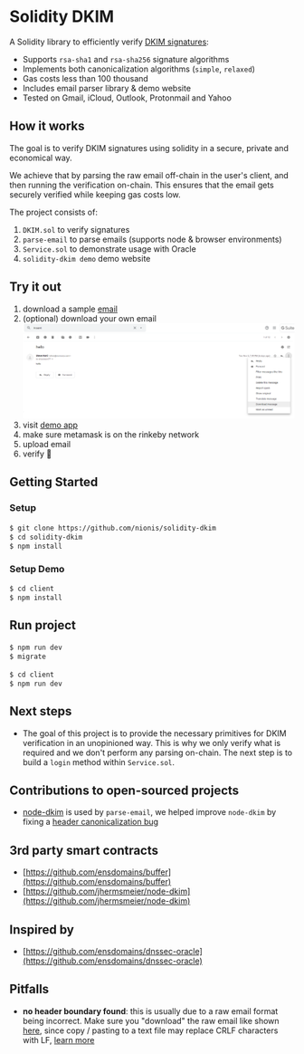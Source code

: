 # Solidity DKIM

A Solidity library to efficiently verify [DKIM signatures](https://tools.ietf.org/html/rfc6376):

- Supports `rsa-sha1` and `rsa-sha256` signature algorithms
- Implements both canonicalization algorithms (`simple`, `relaxed`)
- Gas costs less than 100 thousand
- Includes email parser library & demo website
- Tested on Gmail, iCloud, Outlook, Protonmail and Yahoo

## How it works

The goal is to verify DKIM signatures using solidity in a secure, private and economical way.

We achieve that by parsing the raw email off-chain in the user's client, and then running the verification on-chain.
This ensures that the email gets securely verified while keeping gas costs low.

The project consists of:

1. `DKIM.sol` to verify signatures
2. `parse-email` to parse emails (supports node & browser environments)
3. `Service.sol` to demonstrate usage with Oracle
4. `solidity-dkim demo` demo website

## Try it out

1. download a sample [email](/test/emails)
2. (optional) download your own email ![download](/download.png)
3. visit [demo app](https://dkim-oracle-demo-gold-psi.now.sh/)
4. make sure metamask is on the rinkeby network
5. upload email
6. verify 🎉

## Getting Started

### Setup

```
$ git clone https://github.com/nionis/solidity-dkim
$ cd solidity-dkim
$ npm install
```

### Setup Demo

```
$ cd client
$ npm install
```

## Run project

```
$ npm run dev
$ migrate

$ cd client
$ npm run dev
```

## Next steps

- The goal of this project is to provide the necessary primitives for DKIM verification in an unopinioned way. This is why we only verify what is required and we don't perform any parsing on-chain. The next step is to build a `login` method within `Service.sol`.

## Contributions to open-sourced projects

- [node-dkim](https://github.com/jhermsmeier/node-dkim) is used by `parse-email`, we helped improve `node-dkim` by fixing a [header canonicalization bug](https://github.com/jhermsmeier/node-dkim/pull/13)

## 3rd party smart contracts

- [https://github.com/ensdomains/buffer](https://github.com/ensdomains/buffer)
- [https://github.com/jhermsmeier/node-dkim](https://github.com/jhermsmeier/node-dkim)

## Inspired by

- [https://github.com/ensdomains/dnssec-oracle](https://github.com/ensdomains/dnssec-oracle)

## Pitfalls

- **no header boundary found**: this is usually due to a raw email format being incorrect. Make sure you "download" the raw email like shown [here](https://github.com/nionis/solidity-dkim#try-it-out), since copy / pasting to a text file may replace CRLF characters with LF, [learn more](https://tools.ietf.org/html/rfc6376#section-3.4)
